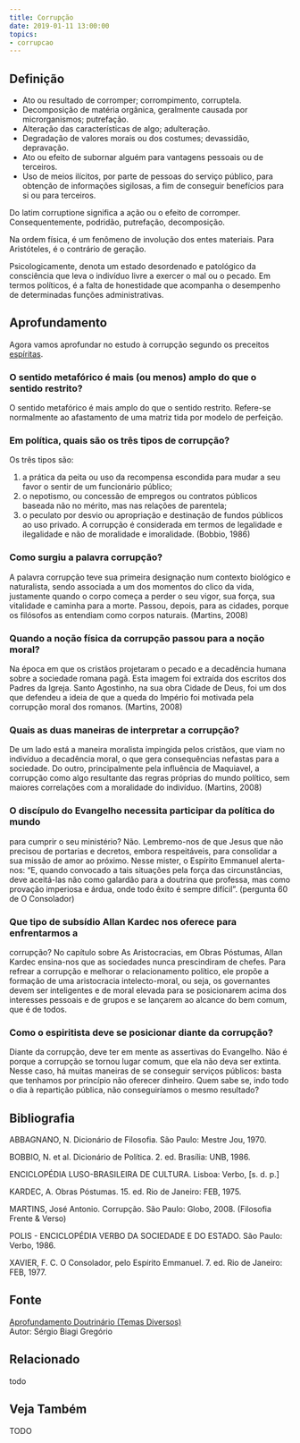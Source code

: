 ```yaml
---
title: Corrupção
date: 2019-01-11 13:00:00
topics: 
- corrupcao
---
```


## Definição
* Ato ou resultado de corromper; corrompimento, corruptela.
* Decomposição de matéria orgânica, geralmente causada por microrganismos;
  putrefação.
* Alteração das características de algo; adulteração.
* Degradação de valores morais ou dos costumes; devassidão, depravação.
* Ato ou efeito de subornar alguém para vantagens pessoais ou de terceiros.
* Uso de meios ilícitos, por parte de pessoas do serviço público, para obtenção
  de informações sigilosas, a fim de conseguir benefícios para si ou para
  terceiros.

Do latim corruptione significa a ação ou o efeito de corromper.
Consequentemente, podridão, putrefação, decomposição. 

Na ordem física, é um fenômeno de involução dos entes materiais. Para
Aristóteles, é o contrário de geração. 

Psicologicamente, denota um estado desordenado e patológico da consciência que
leva o indivíduo livre a exercer o mal ou o pecado. Em termos políticos, é a
falta de honestidade que acompanha o desempenho de determinadas funções
administrativas.


## Aprofundamento
Agora vamos aprofundar no estudo à corrupção segundo os preceitos
[espíritas](/espiritismo).

### O sentido metafórico é mais (ou menos) amplo do que o sentido restrito?
O sentido metafórico é mais amplo do que o sentido restrito. Refere-se
normalmente ao afastamento de uma matriz tida por modelo de perfeição.

### Em política, quais são os três tipos de corrupção?
Os três tipos são: 
1) a prática da peita ou uso da recompensa escondida para mudar a seu favor o sentir de um funcionário público; 
2) o nepotismo, ou concessão de empregos ou contratos públicos baseada não no mérito, mas nas relações de parentela; 
3) o peculato por desvio ou apropriação e destinação de fundos públicos ao uso privado. 
A corrupção é considerada em termos de legalidade e ilegalidade e não de moralidade
e imoralidade. (Bobbio, 1986)

### Como surgiu a palavra corrupção?
A palavra corrupção teve sua primeira designação num contexto biológico
e naturalista, sendo associada a um dos momentos do clico da vida,
justamente quando o corpo começa a perder o seu vigor, sua força, sua
vitalidade e caminha para a morte. Passou, depois, para as cidades,
porque os filósofos as entendiam como corpos naturais. (Martins, 2008)

### Quando a noção física da corrupção passou para a noção moral?
Na época em que os cristãos projetaram o pecado e a decadência humana
sobre a sociedade romana pagã. Esta imagem foi extraída dos escritos dos
Padres da Igreja. Santo Agostinho, na sua obra Cidade de Deus, foi
um dos que defendeu a ideia de que a queda do Império foi motivada pela
corrupção moral dos romanos. (Martins, 2008)

### Quais as duas maneiras de interpretar a corrupção?
De um lado está a maneira moralista impingida pelos cristãos, que viam
no indivíduo a decadência moral, o que gera consequências nefastas para
a sociedade. Do outro, principalmente pela influência de Maquiavel, a
corrupção como algo resultante das regras próprias do mundo político,
sem maiores correlações com a moralidade do indivíduo. (Martins, 2008)

### O discípulo do Evangelho necessita participar da política do mundo
para cumprir o seu ministério?
Não. Lembremo-nos de que Jesus que não precisou de portarias e decretos,
embora respeitáveis, para consolidar a sua missão de amor ao próximo.
Nesse mister, o Espírito Emmanuel alerta-nos: “E, quando convocado a
tais situações pela força das circunstâncias, deve aceitá-las não como
galardão para a doutrina que professa, mas como provação imperiosa e
árdua, onde todo êxito é sempre difícil”. (pergunta 60 de O
Consolador)

### Que tipo de subsídio Allan Kardec nos oferece para enfrentarmos a
corrupção?
No capítulo sobre As Aristocracias, em Obras Póstumas, Allan Kardec
ensina-nos que as sociedades nunca prescindiram de chefes. Para refrear
a corrupção e melhorar o relacionamento político, ele propõe a formação
de uma aristocracia intelecto-moral, ou seja, os governantes devem ser
inteligentes e de moral elevada para se posicionarem acima dos
interesses pessoais e de grupos e se lançarem ao alcance do bem comum,
que é de todos.

### Como o espiritista deve se posicionar diante da corrupção?
Diante da corrupção, deve ter em mente as assertivas do Evangelho. Não é
porque a corrupção se tornou lugar comum, que ela não deva ser extinta.
Nesse caso, há muitas maneiras de se conseguir serviços públicos: basta
que tenhamos por princípio não oferecer dinheiro. Quem sabe se, indo
todo o dia à repartição pública, não conseguiríamos o mesmo resultado?

## Bibliografia

ABBAGNANO, N. Dicionário de Filosofia. São Paulo: Mestre Jou, 1970.

BOBBIO, N. et al. Dicionário de Política. 2. ed. Brasília: UNB, 1986.

ENCICLOPÉDIA LUSO-BRASILEIRA DE CULTURA. Lisboa: Verbo, \[s. d. p.\]

KARDEC, A. Obras Póstumas. 15. ed. Rio de Janeiro: FEB, 1975.

MARTINS, José Antonio. Corrupção. São Paulo: Globo, 2008. (Filosofia
Frente & Verso)

POLIS - ENCICLOPÉDIA VERBO DA SOCIEDADE E DO ESTADO. São Paulo: Verbo,
1986.

XAVIER, F. C. O Consolador, pelo Espírito Emmanuel. 7. ed. Rio de
Janeiro: FEB, 1977.

## Fonte
[Aprofundamento Doutrinário (Temas Diversos)](https://sites.google.com/view/aprofundamentodoutrinario/corrupção-e-espiritismo)  
Autor: Sérgio Biagi Gregório



## Relacionado
todo

## Veja Também
TODO


